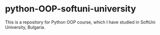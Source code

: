 # python-OOP-softuni-university
This is a repository for Python OOP course, which I have studied in SoftUni University, Bulgaria.
